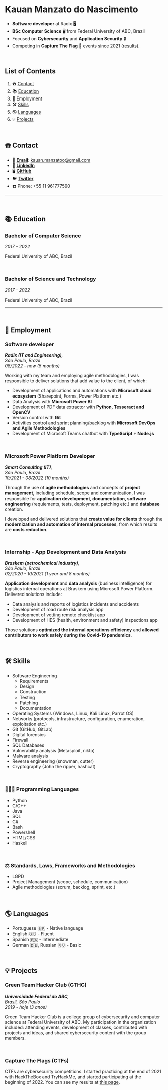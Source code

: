 # Kauan Manzato do Nascimento

- **Software developer** at Radix 🖥️
- **BSc Computer Science** 🖥️ from Federal University of ABC, Brazil
- Focused on **Cybersecurity** and **Application Security** 🔒
- Competing in **Capture The Flag** 🚩 events since 2021 ([results](ctf.md)).


<br>

## List of Contents

1. ☎️ [Contact](#%EF%B8%8F-contact)
2. 📚 [Education](#-education)
3. 💼 [Employment](#-employment)
4. 🛠 [Skills](#-skills)
5. 🌎 [Languages](#-languages)
6. 💡 [Projects](#-projects)

<br>

## ☎️ Contact

- 📧 [**Email**](mailto:kauan.manzatoo@gmail.com): kauan.manzatoo@gmail.com
- 👥 [**LinkedIn**](https://www.linkedin.com/in/kauan-m-nascimento-b1668894/)
- 🖥️ [**GitHub**](https://github.com/kauanmn)
- 🐦 [**Twitter**](https://twitter.com/sql1njection)
- ☎️ Phone: +55 11 961777590

---

<br>

## 📚 Education

### Bachelor of Computer Science

*2017 - 2022*

Federal University of ABC, Brazil

<br>

### Bachelor of Science and Technology

*2017 - 2022*

Federal University of ABC, Brazil

---

<br>

## 💼 Employment

### Software developer

***Radix (IT and Engineering)**, <br>
São Paulo, Brazil <br>
08/2022 - now (5 months)* <br>

Working with my team and employing agile methodologies, I was responsible to deliver solutions that add value to the client, of which:

- Development of applications and automations with **Microsoft cloud ecosystem** (Sharepoint, Forms, Power Platform etc.)
- Data Analysis with **Microsoft Power BI**
- Development of PDF data extractor with **Python, Tesseract and OpenCV**
- Version control with **Git**
- Activities control and sprint planning/backlog with **Microsoft DevOps and Agile Methodologies**
- Development of Microsoft Teams chatbot with **TypeScript + Node.js**

<br>

### Microsoft Power Platform Developer

***Smart Consulting (IT)**, <br>
São Paulo, Brazil <br>
10/2021 - 08/2022 (10 months)* <br>

Through the use of **agile methodologies** and concepts of **project management**, including schedule, scope and communication, I was responsible for **application development, documentation, software engineering** (requiements, tests, deployment, patching etc.) and **database** creation.

I developed and delivered solutions that **create value for clients** through the **modernization and automation of internal processes**, from which results are **costs reduction**.

<br>

### Internship - App Development and Data Analysis

***Braskem (petrochemical industry)**, <br>
São Paulo, Brazil <br>
02/2020 - 10/2021 (1 year and 8 months)* <br>

**Application development** and **data analysis** (business intelligence) for logistics internal operations at Braskem using Microsoft Power Platform. Delivered solutions include:

- Data analysis and reports of logistics incidents and accidents
- Development of road route risk analysis app
- Development of vetting remote checklist app
- Development of HES (health, environment and safety) inspections app

Those solutions **optimized the internal operations efficiency** and **allowed contributors to work safely during the Covid-19 pandemics**.

<br>

## 🛠 Skills

- Software Engineering
  - Requirements
  - Design
  - Construction
  - Testing
  - Patching
  - Documentation
- Operating Systems (Windows, Linux, Kali Linux, Parrot OS)
- Networks (protocols, infrastructure, configuration, enumeration, exploitation etc.)
- Git (GitHub, GitLab)
- Digital forensics
- Firewall
- SQL Databases
- Vulnerability analysis (Metasploit, nikto)
- Malware analysis
- Reverse engineering (snowman, cutter)
- Cryptography (John the ripper, hashcat)

<br>

### 👨🏼‍💻 Programming Languages

- Python
- C/C++
- Java
- SQL
- C#
- Bash
- Powershell
- HTML/CSS
- Haskell

<br>

### ⚖️ Standards, Laws, Frameworks and Methodologies

- LGPD
- Project Management (scope, schedule, communication)
- Agile methodologies (scrum, backlog, sprint, etc.)

<br>

## 🌎 Languages

- Portuguese 🇧🇷 - Native language
- English 🇬🇧 - Fluent
- Spanish 🇪🇸 - Intermediate
- German 🇩🇪, Russian 🇷🇺 - Basic

<br>

## 💡 Projects

### Green Team Hacker Club (GTHC)

***Universidade Federal do ABC**,<br>
Brasil, São Paulo<br>
2019 - hoje (3 anos)*<br>

Green Team Hacker Club is a college group of cybersecurity and computer science at Federal University of ABC. My participation in the organization included: attending events, development of classes, contributed with projects and ideas, and shared cybersecurity content with the group members.

<BR>

### Capture The Flags (CTFs)

CTFs are cybersecurity competitions. I started practicing at the end of 2021 with HackTheBox and TryHackMe, and started participating at the beginning of 2022. You can see my results at [this page](ctf.md).
